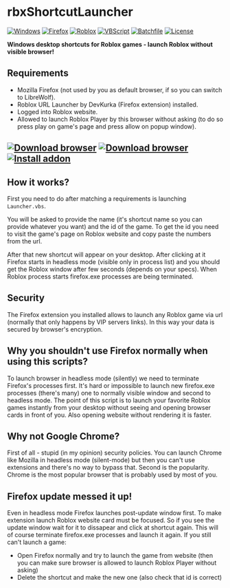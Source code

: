 # rbxShortcutLauncher

[![Windows](https://img.shields.io/badge/Windows-0078D6?style=for-the-badge&logo=windows&logoColor=white)](#---)
[![Firefox](https://img.shields.io/badge/Firefox_Browser-FF7139?style=for-the-badge&logo=Firefox-Browser&logoColor=white)](https://mozilla.org)
[![Roblox](https://img.shields.io/badge/Roblox-red?style=for-the-badge&logo=Roblox&logoColor=white)](https://roblox.com)
[![VBScript](https://img.shields.io/badge/vbscript-15dcdc?style=for-the-badge&logo=windowsterminal&logoColor=white)](#---)
[![Batchfile](https://img.shields.io/badge/batchfile-green?style=for-the-badge&logo=windowsterminal&logoColor=white)](#---)
[![License](https://img.shields.io/badge/LICENSE-MIT-brightgreen?style=for-the-badge)](https://opensource.org/licenses/MIT)

**Windows desktop shortcuts for Roblox games - launch Roblox without visible browser!**

## Requirements

- Mozilla Firefox (not used by you as default browser, if so you can switch to LibreWolf).
- Roblox URL Launcher by DevKurka (Firefox extension) installed.
- Logged into Roblox website.
- Allowed to launch Roblox Player by this browser without asking (to do so press play on game's page and press allow on popup window).

## [![Download browser](https://img.shields.io/badge/Download%20browser-Firefox-FF7139?style=for-the-badge&logo=firefoxbrowser)](https://mozilla.org) [![Download browser](https://img.shields.io/badge/Download%20browser-Librewolf-00ACFF?style=for-the-badge&logo=firefoxbrowser)](https://librewolf.net) [![Install addon](https://img.shields.io/badge/Install%20addon-Roblox%20URL%20Launcher-20123a?style=for-the-badge&logo=firefoxbrowser)](https://addons.mozilla.org/en-US/firefox/addon/roblox-url-launcher)

## How it works?

First you need to do after matching a requirements is launching `Launcher.vbs`.

You will be asked to provide the name (it's shortcut name so you can provide whatever you want) and the id of the game. To get the id you need to visit the game's page on Roblox website and copy paste the numbers from the url.

After that new shortcut will appear on your desktop. After clicking at it Firefox starts in headless mode (visible only in process list) and you should get the Roblox window after few seconds (depends on your specs). When Roblox process starts firefox.exe processes are being terminated.

## Security

The Firefox extension you installed allows to launch any Roblox game via url (normally that only happens by VIP servers links). In this way your data is secured by browser's encryption.

## Why you shouldn't use Firefox normally when using this scripts?

To launch browser in headless mode (silently) we need to terminate Firefox's processes first. It's hard or impossible to launch new firefox.exe processes (there's many) one to normally visible window and second to headless mode. The point of this script is to launch your favorite Roblox games instantly from your desktop without seeing and opening browser cards in front of you. Also opening website without rendering it is faster.

## Why not Google Chrome?

First of all - stupid (in my opinion) security policies. You can launch Chrome like Mozilla in headless mode (silent-mode) but then you can't use extensions and there's no way to bypass that. Second is the popularity. Chrome is the most popular browser that is probably used by most of you.

## Firefox update messed it up!

Even in headless mode Firefox launches post-update window first. To make extension launch Roblox website card must be focused. So if you see the update window wait for it to dissapear and click at shortcut again. This will of course terminate firefox.exe processes and launch it again. If you still can't launch a game:

- Open Firefox normally and try to launch the game from website (then you can make sure browser is allowed to launch Roblox Player without asking)
- Delete the shortcut and make the new one (also check that id is correct)
